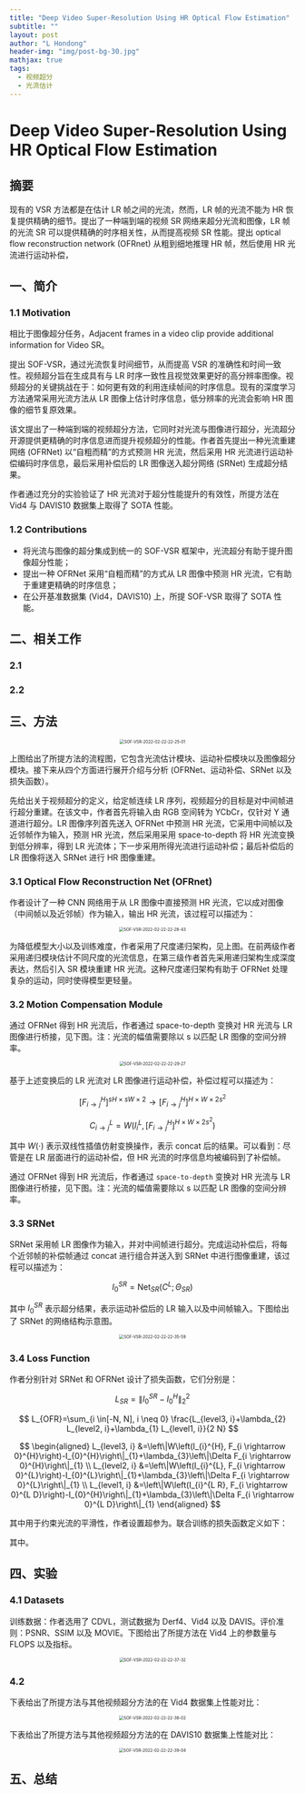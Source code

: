 ```yaml
---
title: "Deep Video Super-Resolution Using HR Optical Flow Estimation"
subtitle: ""
layout: post
author: "L Hondong"
header-img: "img/post-bg-30.jpg"
mathjax: true
tags:
  - 视频超分
  - 光流估计
---
```


# Deep Video Super-Resolution Using HR Optical Flow Estimation

## 摘要

现有的 VSR 方法都是在估计 LR 帧之间的光流，然而，LR 帧的光流不能为 HR 恢复提供精确的细节。提出了一种端到端的视频 SR 网络来超分光流和图像，LR 帧的光流 SR 可以提供精确的时序相关性，从而提高视频 SR 性能。提出 optical flow reconstruction network (OFRnet) 从粗到细地推理 HR 帧，然后使用 HR 光流进行运动补偿，

## 一、简介

### 1.1 Motivation

相比于图像超分任务，Adjacent frames in a video clip provide additional information for Video SR。

提出 SOF-VSR，通过光流恢复时间细节，从而提高 VSR 的准确性和时间一致性。视频超分旨在生成具有与 LR 时序一致性且视觉效果更好的高分辨率图像。视频超分的关键挑战在于：如何更有效的利用连续帧间的时序信息。现有的深度学习方法通常采用光流方法从 LR 图像上估计时序信息，低分辨率的光流会影响 HR 图像的细节复原效果。

该文提出了一种端到端的视频超分方法，它同时对光流与图像进行超分，光流超分开源提供更精确的时序信息进而提升视频超分的性能。作者首先提出一种光流重建网络 (OFRNet) 以“自粗而精”的方式预测 HR 光流，然后采用 HR 光流进行运动补偿编码时序信息，最后采用补偿后的 LR 图像送入超分网络 (SRNet) 生成超分结果。

作者通过充分的实验验证了 HR 光流对于超分性能提升的有效性，所提方法在 Vid4 与 DAVIS10 数据集上取得了 SOTA 性能。

### 1.2 Contributions

- 将光流与图像的超分集成到统一的 SOF-VSR 框架中，光流超分有助于提升图像超分性能；
- 提出一种 OFRNet 采用“自粗而精”的方式从 LR 图像中预测 HR 光流，它有助于重建更精确的时序信息；
- 在公开基准数据集 (Vid4，DAVIS10) 上，所提 SOF-VSR 取得了 SOTA 性能。

## 二、相关工作

### 2.1 

### 2.2 

## 三、方法

<div align=center><img src="/images/SOF-VSR-2022-02-22-22-25-01.png" alt="SOF-VSR-2022-02-22-22-25-01" style="zoom:50%;" /></div>

上图给出了所提方法的流程图，它包含光流估计模块、运动补偿模块以及图像超分模块。接下来从四个方面进行展开介绍与分析 (OFRNet、运动补偿、SRNet 以及损失函数）。

先给出关于视频超分的定义，给定帧连续 LR 序列，视频超分的目标是对中间帧进行超分重建。在该文中，作者首先将输入由 RGB 空间转为 YCbCr，仅针对 Y 通道进行超分。LR 图像序列首先送入 OFRNet 中预测 HR 光流，它采用中间帧以及近邻帧作为输入，预测 HR 光流，然后采用采用 space-to-depth 将 HR 光流变换到低分辨率，得到 LR 光流体；下一步采用所得光流进行运动补偿；最后补偿后的 LR 图像将送入 SRNet 进行 HR 图像重建。

### 3.1 Optical Flow Reconstruction Net (OFRnet)

作者设计了一种 CNN 网络用于从 LR 图像中直接预测 HR 光流，它以成对图像（中间帧以及近邻帧）作为输入，输出 HR 光流，该过程可以描述为：

<div align=center><img src="/images/SOF-VSR-2022-02-22-22-28-43.png" alt="SOF-VSR-2022-02-22-22-28-43" style="zoom:50%;" /></div>

为降低模型大小以及训练难度，作者采用了尺度递归架构，见上图。在前两级作者采用递归模块估计不同尺度的光流信息，在第三级作者首先采用递归架构生成深度表达，然后引入 SR 模块重建 HR 光流。这种尺度递归架构有助于 OFRNet 处理复杂的运动，同时使得模型更轻量。

### 3.2 Motion Compensation Module

通过 OFRNet 得到 HR 光流后，作者通过 space-to-depth 变换对 HR 光流与 LR 图像进行桥接，见下图。注：光流的幅值需要除以 s 以匹配 LR 图像的空间分辨率。

<div align=center><img src="/images/SOF-VSR-2022-02-22-22-29-27.png" alt="SOF-VSR-2022-02-22-22-29-27" style="zoom:50%;" /></div>

基于上述变换后的 LR 光流对 LR 图像进行运动补偿，补偿过程可以描述为：

$$
\left[F_{i \rightarrow j}^{H}\right]^{s H \times s W \times 2} \rightarrow\left[F_{i \rightarrow j}^{H}\right]^{H \times W \times 2 s^{2}}
$$

$$
C_{i \rightarrow j}^{L}=W(I_i^L,\left[F_{i \rightarrow j}^{H}\right]^{H \times W \times 2 s^{2}})
$$

其中 $W(\cdot)$ 表示双线性插值仿射变换操作，表示 concat 后的结果。可以看到：尽管是在 LR 层面进行的运动补偿，但 HR 光流的时序信息均被编码到了补偿帧。

通过 OFRNet 得到 HR 光流后，作者通过 `space-to-depth` 变换对 HR 光流与 LR 图像进行桥接，见下图。注：光流的幅值需要除以 s 以匹配 LR 图像的空间分辨率。

### 3.3 SRNet

SRNet 采用帧 LR 图像作为输入，并对中间帧进行超分。完成运动补偿后，将每个近邻帧的补偿帧通过 concat 进行组合并送入到 SRNet 中进行图像重建，该过程可以描述为：

$$
I^{SR}_0 = \text{Net}_{SR}(C^L; \Theta_{SR})
$$

其中 $I^{SR}_0$ 表示超分结果，表示运动补偿后的 LR 输入以及中间帧输入。下图给出了 SRNet 的网络结构示意图。

<div align=center><img src="/images/SOF-VSR-2022-02-22-22-35-59.png" alt="SOF-VSR-2022-02-22-22-35-59" style="zoom:50%;" /></div>

### 3.4 Loss Function

作者分别针对 SRNet 和 OFRNet 设计了损失函数，它们分别是：

$$
L_{SR}=\left\|I_{0}^{S R}-I_{0}^{H}\right\|_{2}^{2}
$$

$$
L_{OFR}=\sum_{i \in[-N, N], i \neq 0} \frac{L_{level3, i}+\lambda_{2} L_{level2, i}+\lambda_{1} L_{level1, i}}{2 N}
$$

$$
\begin{aligned}
L_{level3, i} &=\left\|W\left(I_{i}^{H}, F_{i \rightarrow 0}^{H}\right)-I_{0}^{H}\right\|_{1}+\lambda_{3}\left\|\Delta F_{i \rightarrow 0}^{H}\right\|_{1} \\
L_{level2, i} &=\left\|W\left(I_{i}^{L}, F_{i \rightarrow 0}^{L}\right)-I_{0}^{L}\right\|_{1}+\lambda_{3}\left\|\Delta F_{i \rightarrow 0}^{L}\right\|_{1} \\
L_{level1, i} &=\left\|W\left(I_{i}^{L R}, F_{i \rightarrow 0}^{L D}\right)-I_{0}^{H}\right\|_{1}+\lambda_{3}\left\|\Delta F_{i \rightarrow 0}^{L D}\right\|_{1}
\end{aligned}
$$

其中用于约束光流的平滑性，作者设置超参为。联合训练的损失函数定义如下：

其中。

## 四、实验

### 4.1 Datasets

训练数据：作者选用了 CDVL，测试数据为 Derf4、Vid4 以及 DAVIS。评价准则：PSNR、SSIM 以及 MOVIE。下图给出了所提方法在 Vid4 上的参数量与 FLOPS 以及指标。

<div align=center><img src="/images/SOF-VSR-2022-02-22-22-37-32.png" alt="SOF-VSR-2022-02-22-22-37-32" style="zoom:50%;" /></div>

### 4.2 

下表给出了所提方法与其他视频超分方法的在 Vid4 数据集上性能对比：

<div align=center><img src="/images/SOF-VSR-2022-02-22-22-38-02.png" alt="SOF-VSR-2022-02-22-22-38-02" style="zoom:50%;" /></div>

下表给出了所提方法与其他视频超分方法的在 DAVIS10 数据集上性能对比：

<div align=center><img src="/images/SOF-VSR-2022-02-22-22-39-04.png" alt="SOF-VSR-2022-02-22-22-39-04" style="zoom:50%;" /></div>

## 五、总结
